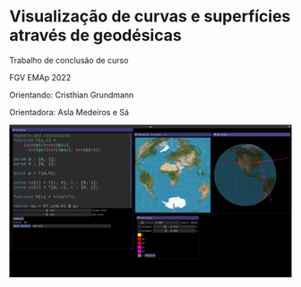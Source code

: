 # Visualização de curvas e superfícies através de geodésicas

Trabalho de conclusão de curso

FGV EMAp 2022

Orientando: Cristhian Grundmann

Orientadora: Asla Medeiros e Sá

![preview](tcc/trabalho/files/preview.png)